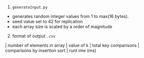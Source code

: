 1. `generateInput.py`
- generates random integer values from 1 to max(16 bytes).
- seed value set to 42 for replication
- each array size is scaled by a order of magnitude

2. format of output `.csv`

| number of elements in array | value of k | total key comparisons | comparisons by insertion sort | runt ime (ms) 
